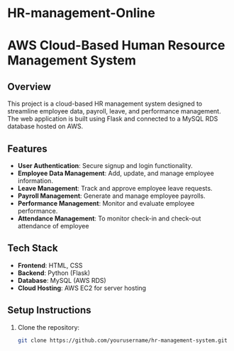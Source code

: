 # HR-management-Online

# AWS Cloud-Based Human Resource Management System

## Overview
This project is a cloud-based HR management system designed to streamline employee data, payroll, leave, and performance management. The web application is built using Flask and connected to a MySQL RDS database hosted on AWS.

## Features
- **User Authentication**: Secure signup and login functionality.
- **Employee Data Management**: Add, update, and manage employee information.
- **Leave Management**: Track and approve employee leave requests.
- **Payroll Management**: Generate and manage employee payrolls.
- **Performance Management**: Monitor and evaluate employee performance.
- **Attendance Management**: To monitor check-in and check-out attendance of employee

## Tech Stack
- **Frontend**: HTML, CSS
- **Backend**: Python (Flask)
- **Database**: MySQL (AWS RDS)
- **Cloud Hosting**: AWS EC2 for server hosting

## Setup Instructions
1. Clone the repository:
   ```bash
   git clone https://github.com/yourusername/hr-management-system.git
